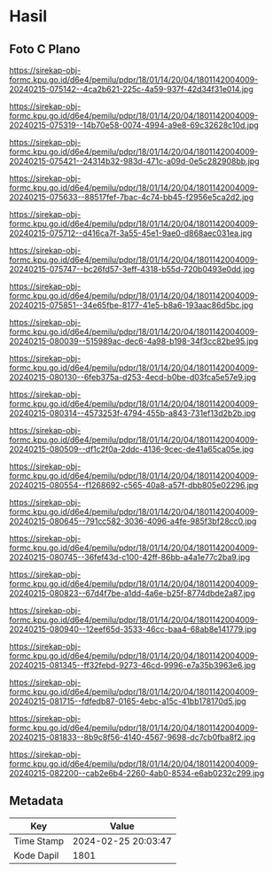 # Hasil

## Foto C Plano

https://sirekap-obj-formc.kpu.go.id/d6e4/pemilu/pdpr/18/01/14/20/04/1801142004009-20240215-075142--4ca2b621-225c-4a59-937f-42d34f31e014.jpg

https://sirekap-obj-formc.kpu.go.id/d6e4/pemilu/pdpr/18/01/14/20/04/1801142004009-20240215-075319--14b70e58-0074-4994-a9e8-69c32628c10d.jpg

https://sirekap-obj-formc.kpu.go.id/d6e4/pemilu/pdpr/18/01/14/20/04/1801142004009-20240215-075421--24314b32-983d-471c-a09d-0e5c282908bb.jpg

https://sirekap-obj-formc.kpu.go.id/d6e4/pemilu/pdpr/18/01/14/20/04/1801142004009-20240215-075633--88517fef-7bac-4c74-bb45-f2956e5ca2d2.jpg

https://sirekap-obj-formc.kpu.go.id/d6e4/pemilu/pdpr/18/01/14/20/04/1801142004009-20240215-075712--d416ca7f-3a55-45e1-9ae0-d868aec031ea.jpg

https://sirekap-obj-formc.kpu.go.id/d6e4/pemilu/pdpr/18/01/14/20/04/1801142004009-20240215-075747--bc26fd57-3eff-4318-b55d-720b0493e0dd.jpg

https://sirekap-obj-formc.kpu.go.id/d6e4/pemilu/pdpr/18/01/14/20/04/1801142004009-20240215-075851--34e65fbe-8177-41e5-b8a6-193aac86d5bc.jpg

https://sirekap-obj-formc.kpu.go.id/d6e4/pemilu/pdpr/18/01/14/20/04/1801142004009-20240215-080039--515989ac-dec6-4a98-b198-34f3cc82be95.jpg

https://sirekap-obj-formc.kpu.go.id/d6e4/pemilu/pdpr/18/01/14/20/04/1801142004009-20240215-080130--6feb375a-d253-4ecd-b0be-d03fca5e57e9.jpg

https://sirekap-obj-formc.kpu.go.id/d6e4/pemilu/pdpr/18/01/14/20/04/1801142004009-20240215-080314--4573253f-4794-455b-a843-731ef13d2b2b.jpg

https://sirekap-obj-formc.kpu.go.id/d6e4/pemilu/pdpr/18/01/14/20/04/1801142004009-20240215-080509--df1c2f0a-2ddc-4136-9cec-de41a65ca05e.jpg

https://sirekap-obj-formc.kpu.go.id/d6e4/pemilu/pdpr/18/01/14/20/04/1801142004009-20240215-080554--f1268692-c565-40a8-a57f-dbb805e02296.jpg

https://sirekap-obj-formc.kpu.go.id/d6e4/pemilu/pdpr/18/01/14/20/04/1801142004009-20240215-080645--791cc582-3036-4096-a4fe-985f3bf28cc0.jpg

https://sirekap-obj-formc.kpu.go.id/d6e4/pemilu/pdpr/18/01/14/20/04/1801142004009-20240215-080745--36fef43d-c100-42ff-86bb-a4a1e77c2ba9.jpg

https://sirekap-obj-formc.kpu.go.id/d6e4/pemilu/pdpr/18/01/14/20/04/1801142004009-20240215-080823--67d4f7be-a1dd-4a6e-b25f-8774dbde2a87.jpg

https://sirekap-obj-formc.kpu.go.id/d6e4/pemilu/pdpr/18/01/14/20/04/1801142004009-20240215-080940--12eef65d-3533-46cc-baa4-68ab8e141779.jpg

https://sirekap-obj-formc.kpu.go.id/d6e4/pemilu/pdpr/18/01/14/20/04/1801142004009-20240215-081345--ff32febd-9273-46cd-9996-e7a35b3963e6.jpg

https://sirekap-obj-formc.kpu.go.id/d6e4/pemilu/pdpr/18/01/14/20/04/1801142004009-20240215-081715--fdfedb87-0165-4ebc-a15c-41bb178170d5.jpg

https://sirekap-obj-formc.kpu.go.id/d6e4/pemilu/pdpr/18/01/14/20/04/1801142004009-20240215-081833--8b9c8f56-4140-4567-9698-dc7cb0fba8f2.jpg

https://sirekap-obj-formc.kpu.go.id/d6e4/pemilu/pdpr/18/01/14/20/04/1801142004009-20240215-082200--cab2e6b4-2260-4ab0-8534-e6ab0232c299.jpg


## Metadata

| Key        | Value               |
| ---------- | ------------------- |
| Time Stamp | 2024-02-25 20:03:47 |
| Kode Dapil | 1801                |



